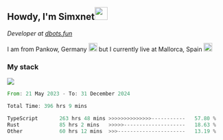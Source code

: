 <h2>Howdy, I'm Simxnet<img src="https://cdn.discordapp.com/emojis/996501169105031258.gif?size=96&quality=lossless" width="30" /></h2>
<p><em>Developer at <a href="https://github.com/dbotsfun">dbots.fun</a></em></p>
<p>I am from Pankow, Germany <img src="https://www.emojibase.com/resources/img/emojis/apple/x1f1e9-1f1ea.png.pagespeed.ic.LQebQuvdHb.png" width="20" /> but I currently live at Mallorca, Spain <img src="https://www.emojibase.com/resources/img/emojis/apple/1f1ea-1f1f8.png" width="20" /></p>

### My stack
![](https://skillicons.dev/icons?i=git,docker,js,ts,cloudflare,css,deno,express,cpp,rust,graphql,html,nestjs,react,apollo,bash,lua,nextjs,nodejs,powershell,neovim,postgres,tailwind,prisma)

<!--START_SECTION:waka-->

```rust
From: 21 May 2023 - To: 31 December 2024

Total Time: 396 hrs 9 mins

TypeScript       263 hrs 48 mins >>>>>>>>>>>>>>-----------   57.80 %
Rust             85 hrs 2 mins   >>>>>--------------------   18.63 %
Other            60 hrs 12 mins  >>>----------------------   13.19 %
```

<!--END_SECTION:waka-->
